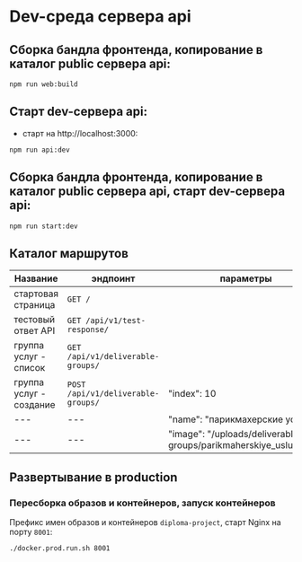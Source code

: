 # Dev-среда сервера api

## Сборка бандла фронтенда, копирование в каталог public сервера api:

`npm run web:build`

## Старт dev-сервера api:

- старт на http://localhost:3000:

`npm run api:dev`

## Сборка бандла фронтенда, копирование в каталог public сервера api, старт dev-сервера api:

`npm run start:dev`

## Каталог маршрутов

Название | эндпоинт | параметры
---| --- | ---
стартовая страница | `GET /` | 
тестовый ответ API | `GET /api/v1/test-response/` |
группа услуг - список | `GET /api/v1/deliverable-groups/` |
группа услуг - создание | `POST /api/v1/deliverable-groups/` | "index": 10
--- | --- | "name": "парикмахерские услуги"
--- | --- | "image": "/uploads/deliverable-groups/parikmaherskiye_uslugi.png"




## Развертывание в production

### Пересборка образов и контейнеров, запуск контейнеров


Префикс имен образов и контейнеров `diploma-project`, старт Nginx на порту `8001`:

`./docker.prod.run.sh 8001`